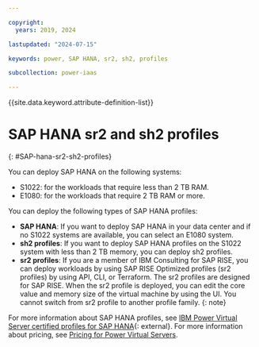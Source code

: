 ```yaml
---

copyright:
  years: 2019, 2024

lastupdated: "2024-07-15"

keywords: power, SAP HANA, sr2, sh2, profiles

subcollection: power-iaas

---
```


{{site.data.keyword.attribute-definition-list}}

# SAP HANA sr2 and sh2 profiles
{: #SAP-hana-sr2-sh2-profiles}



You can deploy SAP HANA on the following systems:

* S1022: for the workloads that require less than 2 TB RAM.
* E1080: for the workloads that require 2 TB RAM or more.

You can deploy the following types of SAP HANA profiles:

* **SAP HANA**: If you want to deploy SAP HANA in your data center and if no S1022 systems are available, you can select an E1080 system.
* **sh2 profiles**: If you want to deploy SAP HANA profiles on the S1022 system with less than 2 TB memory, you can deploy sh2 profiles.
* **sr2 profiles**: If you are a member of IBM Consulting for SAP RISE, you can deploy workloads by using SAP RISE Optimized profiles (sr2 profiles) by using API, CLI, or Terraform. The sr2 profiles are designed for SAP RISE. When the sr2 profile is deployed, you can edit the core value and memory size of the virtual machine by using the UI.
    You cannot switch from sr2 profile to another profile family.
    {: note}

For more information about SAP HANA profiles, see [IBM Power Virtual Server certified profiles for SAP HANA](https://cloud.ibm.com/docs/sap?topic=sap-hana-iaas-offerings-profiles-power-vs){: external}. For more information about pricing, see [Pricing for Power Virtual Servers](/docs/power-iaas?topic=power-iaas-pricing-virtual-server-on-cloud).
